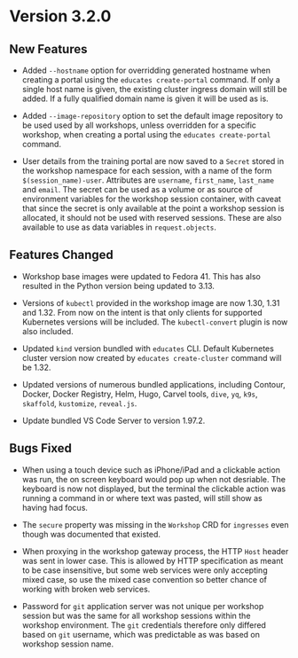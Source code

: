 Version 3.2.0
=============

New Features
------------

* Added `--hostname` option for overridding generated hostname when creating a
  portal using the `educates create-portal` command. If only a single host name
  is given, the existing cluster ingress domain will still be added. If a fully
  qualified domain name is given it will be used as is.

* Added `--image-repository` option to set the default image repository to be
  used used by all workshops, unless overridden for a specific workshop, when
  creating a portal using the `educates create-portal` command.

* User details from the training portal are now saved to a `Secret` stored in
  the workshop namespace for each session, with a name of the form
  `$(session_name)-user`. Attributes are `username`, `first_name`, `last_name`
  and `email`. The secret can be used as a volume or as source of environment
  variables for the workshop session container, with caveat that since the
  secret is only available at the point a workshop session is allocated, it
  should not be used with reserved sessions. These are also available to use as
  data variables in `request.objects`.

Features Changed
----------------

* Workshop base images were updated to Fedora 41. This has also resulted in the
  Python version being updated to 3.13.

* Versions of `kubectl` provided in the workshop image are now 1.30, 1.31 and
  1.32. From now on the intent is that only clients for supported Kubernetes
  versions will be included. The `kubectl-convert` plugin is now also included.

* Updated `kind` version bundled with `educates` CLI. Default Kubernetes cluster
  version now created by `educates create-cluster` command will be 1.32.

* Updated versions of numerous bundled applications, including Contour, Docker,
  Docker Registry, Helm, Hugo, Carvel tools, `dive`, `yq`, `k9s`, `skaffold`,
  `kustomize`, `reveal.js`.

* Update bundled VS Code Server to version 1.97.2.

Bugs Fixed
----------

* When using a touch device such as iPhone/iPad and a clickable action was run,
  the on screen keyboard would pop up when not desriable. The keyboard is now
  not displayed, but the terminal the clickable action was running a command in
  or where text was pasted, will still show as having had focus.

* The `secure` property was missing in the `Workshop` CRD for `ingresses` even
  though was documented that existed.

* When proxying in the workshop gateway process, the HTTP `Host` header was
  sent in lower case. This is allowed by HTTP specification as meant to be case
  insensitive, but some web services were only accepting mixed case, so use the
  mixed case convention so better chance of working with broken web services.

* Password for `git` application server was not unique per workshop session but
  was the same for all workshop sessions within the workshop environment. The
  `git` credentials therefore only differed based on `git` username, which was
  predictable as was based on workshop session name.
